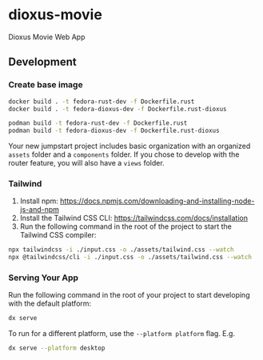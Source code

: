 # dioxus-movie
Dioxus Movie Web App

## Development

### Create base image
``` bash
docker build . -t fedora-rust-dev -f Dockerfile.rust
docker build . -t fedora-dioxus-dev -f Dockerfile.rust-dioxus

podman build -t fedora-rust-dev -f Dockerfile.rust
podman build -t fedora-dioxus-dev -f Dockerfile.rust-dioxus
```

Your new jumpstart project includes basic organization with an organized `assets` folder and a `components` folder. 
If you chose to develop with the router feature, you will also have a `views` folder.

### Tailwind
1. Install npm: https://docs.npmjs.com/downloading-and-installing-node-js-and-npm
2. Install the Tailwind CSS CLI: https://tailwindcss.com/docs/installation
3. Run the following command in the root of the project to start the Tailwind CSS compiler:

```bash
npx tailwindcss -i ./input.css -o ./assets/tailwind.css --watch
npx @tailwindcss/cli -i ./input.css -o ./assets/tailwind.css --watch
```

### Serving Your App

Run the following command in the root of your project to start developing with the default platform:

```bash
dx serve
```

To run for a different platform, use the `--platform platform` flag. E.g.
```bash
dx serve --platform desktop
```

